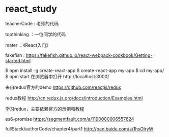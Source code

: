 # react_study

teacherCode : 老师的代码

topthinking ：一位同学的代码

mater ：《React入门》

fakefish :
https://fakefish.github.io/react-webpack-cookbook/Getting-started.html

$ npm install -g create-react-app
$ create-react-app my-app
$ cd my-app/
$ npm start
在浏览器中打开 http://localhost:3000/


来自redux官方的demo
https://github.com/reactjs/redux

redux教程
http://cn.redux.js.org/docs/introduction/Examples.html

学习redux，主要依赖官方的示例和教程

es6-promise
https://segmentfault.com/a/1190000006557624

fullStack/authorCode/chapter4/part1
http://pan.baidu.com/s/1hsOlryW







